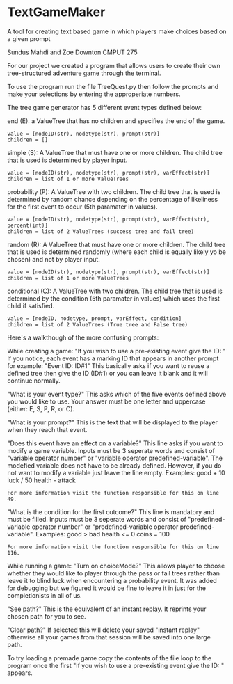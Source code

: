 # TextGameMaker
A tool for creating text based game in which players make choices based on a given prompt

Sundus Mahdi and Zoe Downton
CMPUT 275

For our project we created a program that allows users to create their own
tree-structured adventure game through the terminal.

To use the program run the file TreeQuest.py then follow the prompts and make
your selections by entering the approperiate numbers.



The tree game generator has 5 different event types defined below:

end (E):
    a ValueTree that has no children and specifies the end of the game.

    value = [nodeID(str), nodetype(str), prompt(str)]
    children = []

simple (S):
    A ValueTree that must have one or more children. The child tree that is used
    is determined by player input.

    value = [nodeID(str), nodetype(str), prompt(str), varEffect(str)]
    children = list of 1 or more ValueTrees

probability (P):
    A ValueTree with two children. The child tree that is used is determined by
    random chance depending on the percentage of likeliness for the first event
    to occur (5th paramater in values).

    value = [nodeID(str), nodetype(str), prompt(str), varEffect(str), percent(int)]
    children = list of 2 ValueTrees (success tree and fail tree)

random (R):
    A ValueTree that must have one or more children. The child tree that is used
    is determined randomly (where each child is equally likely yo be chosen) and
    not by player input.

    value = [nodeID(str), nodetype(str), prompt(str), varEffect(str)]
    children = list of 1 or more ValueTrees

conditional (C):
    A ValueTree with two children. The child tree that is used is determined by
    the condition (5th paramater in values) which uses the first child if satisfied.

    value = [nodeID, nodetype, prompt, varEffect, condition]
    children = list of 2 ValueTrees (True tree and False tree)



Here's a walkthough of the more confusing prompts:

While creating a game:
"If you wish to use a pre-existing event give the ID: "
    If you notice, each event has a marking ID that appears in another prompt
    for example:
        "Event ID:  ID#1"
    This basically asks if you want to reuse a defined tree then give
    the ID (ID#1) or you can leave it blank and it will continue normally.

"What is your event type?"
    This asks which of the five events defined above you would like to use.
    Your answer must be one letter and uppercase (either: E, S, P, R, or C).

"What is your prompt?"
    This is the text that will be displayed to the player when they reach
    that event.

"Does this event have an effect on a variable?"
    This line asks if you want to modify a game variable. Inputs must be 3
    seperate words and consist of "variable operator number" or
    "variable operator predefined-variable". The modefied variable does not
    have to be already defined. However, if you do not want to modify a
    variable just leave the line empty.
    Examples:
        good + 10
        luck / 50
        health - attack

    For more information visit the function responsible for this on line 49.

"What is the condition for the first outcome?"
    This line is mandatory and must be filled. Inputs must be 3 seperate
    words and consist of "predefined-variable operator number" or
    "predefined-variable operator predefined-variable".
    Examples:
        good > bad
        health <= 0
        coins = 100

    For more information visit the function responsible for this on line 116.

While running a game:
"Turn on choiceMode?"
    This allows player to choose whether they would like to player
    through the pass or fail trees rather than leave it to blind luck
    when encountering a probability event. It was added for debugging
    but we figured it would be fine to leave it in just for the
    completionists in all of us.

"See path?"
    This is the equivalent of an instant replay. It reprints your chosen
    path for you to see.

"Clear path?"
    If selected this will delete your saved "instant replay" otherwise
    all your games from that session will be saved into one large path.


To try loading a premade game copy the contents of the file loop to the
program once the first "If you wish to use a pre-existing event give the ID: "
appears.
